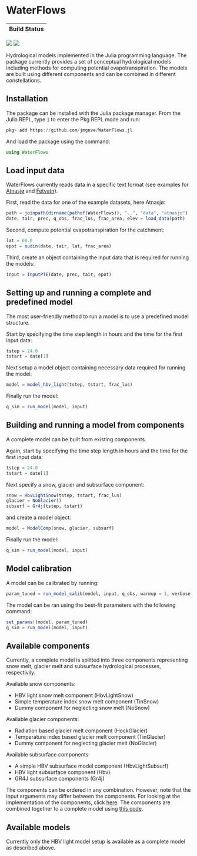 # WaterFlows

| **Build Status**                                                                                |
|:----------------------------------------------------------------------------------------------- |
 [![][travis-img]][travis-url] [![][codecov-img]][codecov-url]

Hydrological models implemented in the Julia programming language. The package currently provides a set of conceptual hydrological models including methods for computing potential evapotranspiration. The models are built using different components and can be combined in different constellations.

## Installation

The package can be installed with the Julia package manager. From the Julia REPL, type `]` to enter the Pkg REPL mode and run:

````julia
pkg> add https://github.com/jmgnve/WaterFlows.jl
````

And load the package using the command:

````julia
using WaterFlows
````

## Load input data

WaterFlows currently reads data in a specific text format (see examples for [Atnasjø](https://github.com/jmgnve/WaterFlows/tree/master/data/atnasjo) and [Fetvatn](https://github.com/jmgnve/WaterFlows/tree/master/data/fetvatn)). 

First, read the data for one of the example datasets, here Atnasjø:

````julia
path = joinpath(dirname(pathof(WaterFlows)), "..", "data", "atnasjo")
date, tair, prec, q_obs, frac_lus, frac_area, elev = load_data(path)
````

Second, compute potential evapotranspiration for the catchment:

````julia
lat = 60.0
epot = oudin(date, tair, lat, frac_area)
````

Third, create an object containing the input data that is required for running the models:

````julia
input = InputPTE(date, prec, tair, epot)
````

## Setting up and running a complete and predefined model

The most user-friendly method to run a model is to use a predefined model structure.

Start by specifying the time step length in hours and the time for the first input data: 

````julia
tstep = 24.0
tstart = date[1]
````

Next setup a model object containing necessary data required for running the model:

````julia
model = model_hbv_light(tstep, tstart, frac_lus)
````

Finally run the model:

````julia
q_sim = run_model(model, input)
````

## Building and running a model from components

A complete model can be built from existing components.

Again, start by specifying the time step length in hours and the time for the first input data: 

````julia
tstep = 24.0
tstart = date[1]
````

Next specify a snow, glacier and subsurface component:

````julia
snow = HbvLightSnow(tstep, tstart, frac_lus)
glacier = NoGlacier()
subsurf = Gr4j(tstep, tstart)
````

and create a model object:

````julia
model = ModelComp(snow, glacier, subsurf)
````

Finally run the model:

````julia
q_sim = run_model(model, input)
````

## Model calibration

A model can be calibrated by running:

````julia
param_tuned = run_model_calib(model, input, q_obs, warmup = 1, verbose = :verbose)
````

The model can be ran using the best-fit parameters with the following command:

````julia
set_params!(model, param_tuned)
q_sim = run_model(model, input)
````

## Available components

Currently, a complete model is splitted into three components representing snow melt, glacier melt and subsurface hydrological processes, respectivily.

Available snow components:

- HBV light snow melt component (HbvLightSnow)
- Simple temperature index snow melt component (TinSnow)
- Dummy component for neglecting snow melt (NoSnow)

Available glacier components:

- Radiation based glacier melt component (HockGlacier)
- Temperature index based glacier melt component (TinGlacier)
- Dummy component for neglecting glacier melt (NoGlacier)

Available subsurface components:

- A simple HBV subsurface model component (HbvLightSubsurf)
- HBV light subsurface component (Hbv)
- GR4J subsurface components (Gr4j)

The components can be ordered in any combination. However, note that the input arguments may differ between the components. For looking at the implementation of the components, click [here](https://github.com/jmgnve/WaterFlows/tree/master/src/components). The components are combined together to a complete model using [this code](https://github.com/jmgnve/WaterFlows/blob/master/src/models/model_components.jl).

## Available models

Currently only the HBV light model setup is available as a complete model as described above.


[travis-img]: https://travis-ci.org/jannefiluren/WaterFlows.jl.svg?branch=master
[travis-url]: https://travis-ci.org/jannefiluren/WaterFlows.jl

[codecov-img]: https://codecov.io/gh/jannefiluren/WaterFlows.jl/branch/master/graph/badge.svg
[codecov-url]: https://codecov.io/gh/jannefiluren/WaterFlows.jl
